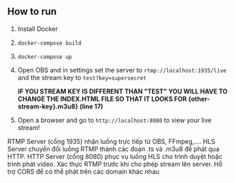 ## How to run

1. Install Docker
2. `docker-compose build`
3. `docker-compose up`
4. Open OBS and in settings set the server to `rtmp://localhost:1935/live` and the stream key to `test?key=supersecret`

    **IF YOU STREAM KEY IS DIFFERENT THAN "TEST" YOU WILL HAVE TO CHANGE THE INDEX.HTML FILE SO THAT IT LOOKS FOR {other-stream-key}.m3u8} (line 17)**
6. Open a browser and go to `http://localhost:8080` to view your live stream!



RTMP Server (cổng 1935) nhận luồng trực tiếp từ OBS, FFmpeg,....
HLS Server chuyển đổi luồng RTMP thành các đoạn .ts và .m3u8 để phát qua HTTP.
HTTP Server (cổng 8080) phục vụ luồng HLS cho trình duyệt hoặc trình phát video.
Xác thực RTMP trước khi cho phép stream lên server.
Hỗ trợ CORS để có thể phát trên các domain khác nhau
